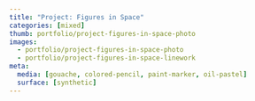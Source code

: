 ```yaml
---
title: "Project: Figures in Space"
categories: [mixed]
thumb: portfolio/project-figures-in-space-photo
images:
  - portfolio/project-figures-in-space-photo
  - portfolio/project-figures-in-space-linework
meta:
  media: [gouache, colored-pencil, paint-marker, oil-pastel]
  surface: [synthetic]
---
```

